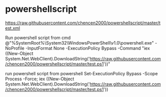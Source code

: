 # powershellscript

https://raw.githubusercontent.com/chencen2000/powershellscript/master/test.xml


Run powershell script from cmd
@"%SystemRoot%\System32\WindowsPowerShell\v1.0\powershell.exe" -NoProfile -InputFormat None -ExecutionPolicy Bypass -Command "iex ((New-Object System.Net.WebClient).DownloadString('https://raw.githubusercontent.com/chencen2000/powershellscript/master/test.ps1'))"

run powershell script from powershell
Set-ExecutionPolicy Bypass -Scope Process -Force; iex ((New-Object System.Net.WebClient).DownloadString('https://raw.githubusercontent.com/chencen2000/powershellscript/master/test.ps1'))

